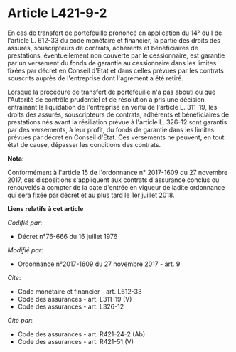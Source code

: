 # Article L421-9-2

En cas de transfert de portefeuille prononcé en application du 14° du I de l'article L. 612-33 du code monétaire et
financier, la partie des droits des assurés, souscripteurs de contrats, adhérents et bénéficiaires de prestations,
éventuellement non couverte par le cessionnaire, est garantie par un versement du fonds de garantie au cessionnaire dans les
limites fixées par décret en Conseil d'Etat et dans celles prévues par les contrats souscrits auprès de l'entreprise dont
l'agrément a été retiré. 

Lorsque la procédure de transfert de portefeuille n'a pas abouti ou que l'Autorité de contrôle prudentiel et de résolution a
pris une décision entraînant la liquidation de l'entreprise en vertu de l'article L. 311-19, les droits des assurés,
souscripteurs de contrats, adhérents et bénéficiaires de prestations nés avant la résiliation prévue à l'article L. 326-12
sont garantis par des versements, à leur profit, du fonds de garantie dans les limites prévues par décret en Conseil d'Etat.
Ces versements ne peuvent, en tout état de cause, dépasser les conditions des contrats.

**Nota:**

Conformément à l'article 15 de l'ordonnance n° 2017-1609 du 27 novembre 2017, ces dispositions s'appliquent aux contrats
d'assurance conclus ou renouvelés à compter de la date d'entrée en vigueur de ladite ordonnance qui sera fixée par décret et
au plus tard le 1er juillet 2018.

**Liens relatifs à cet article**

_Codifié par_:

  - Décret n°76-666 du 16 juillet 1976

_Modifié par_:

  - Ordonnance n°2017-1609 du 27 novembre 2017 - art. 9

_Cite_:

  - Code monétaire et financier - art. L612-33
  - Code des assurances - art. L311-19 (V)
  - Code des assurances - art. L326-12

_Cité par_:

  - Code des assurances - art. R421-24-2 (Ab)
  - Code des assurances - art. R421-51 (V)
